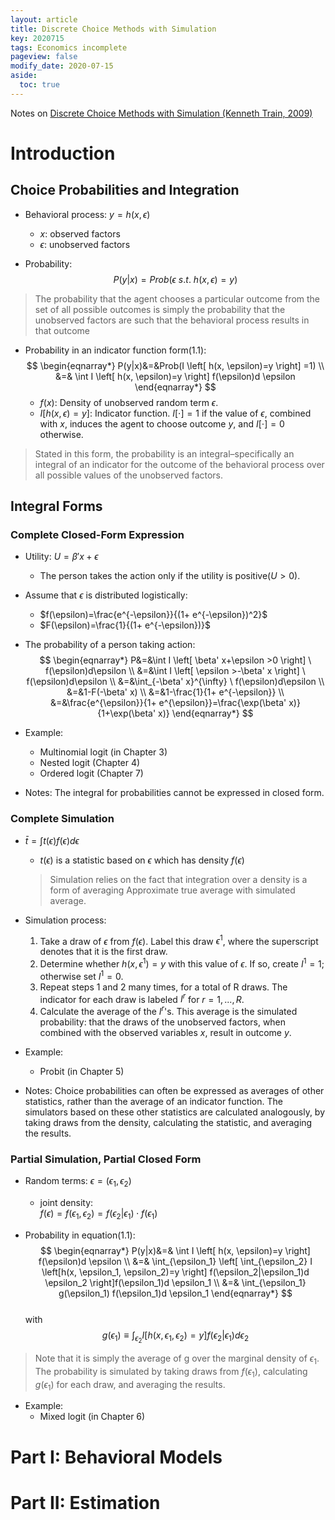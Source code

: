 ```yaml
---
layout: article
title: Discrete Choice Methods with Simulation 
key: 2020715
tags: Economics incomplete
pageview: false
modify_date: 2020-07-15
aside:
  toc: true
---
```


Notes on [Discrete Choice Methods with Simulation (Kenneth Train, 2009)](https://eml.berkeley.edu/books/choice2.html)

<!--more-->

# Introduction

## Choice Probabilities and Integration 

- Behavioral process: $y=h(x,\epsilon)$
    - $x$: observed factors
    - $\epsilon$: unobserved factors  
  
- Probability:
  $$P(y|x)=Prob(\epsilon \ s.t.\ h(x,\epsilon)=y)$$   

> The probability that the agent chooses a particular outcome from the set of all possible outcomes is simply the probability that the unobserved factors are such that the behavioral process results in that outcome   

- Probability in an indicator function form(1.1):   
  $$
  \begin{eqnarray*}
  P(y|x)&=&Prob(I \left[ h(x, \epsilon)=y \right] =1) \\
        &=& \int I \left[ h(x, \epsilon)=y \right] f(\epsilon)d \epsilon
  \end{eqnarray*}
  $$ 
    - $f(x)$: Density of unobserved random term $\epsilon$.
    - $I [h(x, \epsilon)=y ]$: Indicator function. $I [\cdot] = 1$ if the value of $\epsilon$, combined with $x$, induces the agent to choose outcome $y$, and $I [\cdot] = 0$ otherwise.   
  
> Stated in this form, the probability is an integral–specifically an integral of an indicator for the outcome of the behavioral process over all possible values of the unobserved factors.

## Integral Forms

### Complete Closed-Form Expression 

- Utility: $U=\beta' x+\epsilon$
    - The person takes the action only if the utility is positive($U>0$).
- Assume that $\epsilon$ is distributed logistically:
    - $f(\epsilon)=\frac{e^{-\epsilon}}{(1+ e^{-\epsilon})^2}$
    - $F(\epsilon)=\frac{1}{(1+ e^{-\epsilon})}$
- The probability of a person taking action:   
  $$
  \begin{eqnarray*}
  P&=&\int I \left[ \beta' x+\epsilon >0 \right] \ f(\epsilon)d\epsilon \\
        &=&\int I \left[ \epsilon >-\beta' x \right] \ f(\epsilon)d\epsilon \\
        &=&\int_{-\beta' x}^{\infty} \ f(\epsilon)d\epsilon \\
        &=&1-F(-\beta' x) \\
        &=&1-\frac{1}{1+ e^{-\epsilon}} \\
        &=&\frac{e^{\epsilon}}{1+ e^{\epsilon}}=\frac{\exp(\beta' x)}{1+\exp(\beta' x)}
  \end{eqnarray*}
  $$    

- Example:
  - Multinomial logit (in Chapter 3)
  - Nested logit (Chapter 4)
  - Ordered logit (Chapter 7)

- Notes: The integral for probabilities cannot be expressed in closed form.
   

### Complete Simulation

- $\bar{t} = \int t(\epsilon)f(\epsilon)d\epsilon$
    - $t(\epsilon)$ is a statistic based on $\epsilon$ which has density $f(\epsilon)$
  > Simulation relies on the fact that integration over a density is a form of averaging Approximate true average with simulated average.   

- Simulation process:
    1. Take a draw of $\epsilon$ from $f(\epsilon)$. Label this draw $\epsilon^1$, where the superscript denotes that it is the first draw.
    2. Determine whether $h(x,\epsilon^1) = y$ with this value of $\epsilon$. If so, create $I^1 = 1$; otherwise set $I^1 = 0$.
    3. Repeat steps 1 and 2 many times, for a total of R draws. The indicator for each draw is labeled $I^r$ for $r = 1,...,R$.
    4. Calculate the average of the $I^r$'s. This average is the simulated probability: that the draws of the unobserved factors, when combined with
    the observed variables $x$, result in outcome $y$.   

- Example:
    - Probit (in Chapter 5)   
  
- Notes: Choice probabilities can often be expressed as averages of other statistics, rather than the average of an indicator function. The simulators based on these other statistics are calculated analogously, by taking draws from the density, calculating the statistic, and averaging the results. 

### Partial Simulation, Partial Closed Form 

- Random terms: $\epsilon=(\epsilon_1, \epsilon_2)$
    - joint density:    
      $f(\epsilon)=f(\epsilon_1, \epsilon_2)=f(\epsilon_2|\epsilon_1) \cdot f(\epsilon_1)$   

- Probability in equation(1.1):   
  $$
  \begin{eqnarray*}
  P(y|x)&=& \int I \left[ h(x, \epsilon)=y \right] f(\epsilon)d \epsilon \\
  &=& \int_{\epsilon_1} \left[ \int_{\epsilon_2} I \left[h(x, \epsilon_1, \epsilon_2)=y \right] f(\epsilon_2|\epsilon_1)d \epsilon_2 \right]f(\epsilon_1)d \epsilon_1 \\
  &=& \int_{\epsilon_1} g(\epsilon_1) f(\epsilon_1)d \epsilon_1
  \end{eqnarray*}
  $$    
  with   
  $$g(\epsilon_1) \equiv \int_{\epsilon_2} I \left[h(x, \epsilon_1, \epsilon_2)=y \right] f(\epsilon_2|\epsilon_1)d \epsilon_2$$
  
> Note that it is simply the average of g over the marginal density of $\epsilon_1$. The probability is simulated by taking draws from $f(\epsilon_1)$, calculating $g(\epsilon_1)$ for each draw, and averaging the results.   
   
- Example:
    - Mixed logit (in Chapter 6)




# Part I: Behavioral Models

# Part II: Estimation


